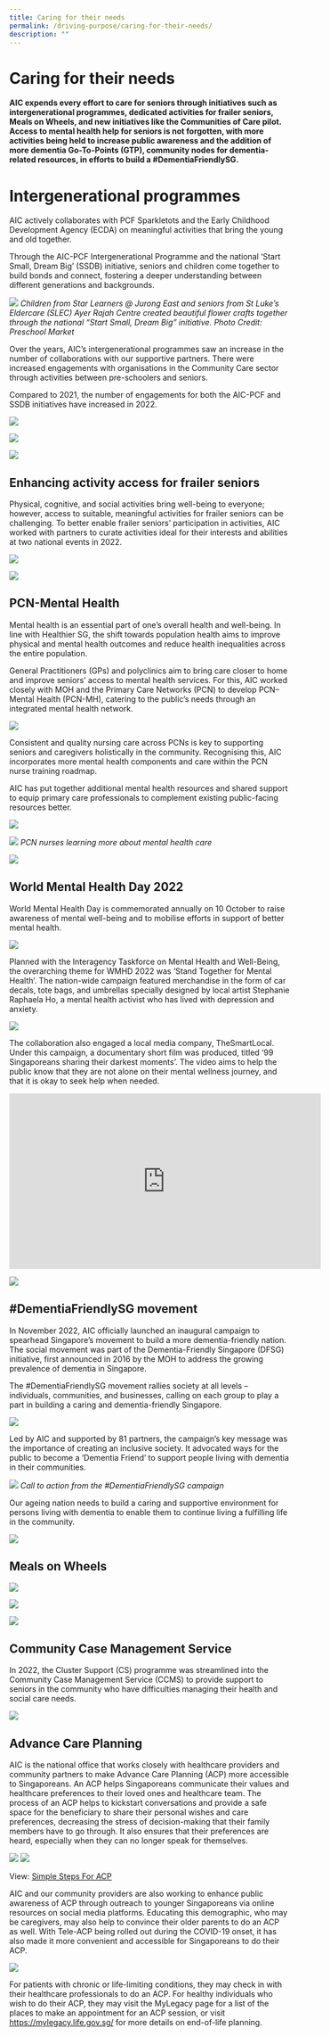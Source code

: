 ```yaml
---
title: Caring for their needs
permalink: /driving-purpose/caring-for-their-needs/
description: ""
---
```

# Caring for their needs
**AIC expends every effort to care for seniors through initiatives such as intergenerational programmes, dedicated activities for frailer seniors, Meals on Wheels, and new initiatives like the Communities of Care pilot. Access to mental health help for seniors is not forgotten, with more activities being held to increase public awareness and the addition of more dementia Go-To-Points (GTP), community nodes for dementia-related resources, in efforts to build a #DementiaFriendlySG.**

# Intergenerational programmes
AIC actively collaborates with PCF Sparkletots and the Early Childhood Development Agency (ECDA) on meaningful activities that bring the young and old together. 

Through the AIC-PCF Intergenerational Programme and the national ‘Start Small, Dream Big’ (SSDB) initiative, seniors and children come together to build bonds and connect, fostering a deeper understanding between different generations and backgrounds.

![](/images/ayer%20rajah%20centre%20.png)
*Children from Star Learners @ Jurong East and seniors from St Luke’s Eldercare (SLEC) Ayer Rajah Centre created beautiful flower crafts together through the national “Start Small, Dream Big” initiative. Photo Credit: Preschool Market*

Over the years, AIC’s intergenerational programmes saw an increase in the number of collaborations with our supportive partners. There were increased engagements with organisations in the Community Care sector through activities between pre-schoolers and seniors. 

Compared to 2021, the number of engagements for both the AIC-PCF and SSDB initiatives have increased in 2022.

![](/images/image2.png)

![](/images/intergenerational-programmes.png)

![](/images/image4.png)

## Enhancing activity access for frailer seniors
Physical, cognitive, and social activities bring well-being to everyone; however, access to suitable, meaningful activities for frailer seniors can be challenging. To better enable frailer seniors’ participation in activities, AIC worked with partners to curate activities ideal for their interests and abilities at two national events in 2022.

![](/images/image5.png)

![](/images/enhancing-activity-access1.png)

## PCN-Mental Health
Mental health is an essential part of one’s overall health and well-being. In line with Healthier SG, the shift towards population health aims to improve physical and mental health outcomes and reduce health inequalities across the entire population. 

General Practitioners (GPs) and polyclinics aim to bring care closer to home and improve seniors’ access to mental health services. For this, AIC worked closely with MOH and the Primary Care Networks (PCN) to develop PCN–Mental Health (PCN-MH), catering to the public’s needs through an integrated mental health network.

![](/images/caring-for-their-needs-image7.png)

Consistent and quality nursing care across PCNs is key to supporting seniors and caregivers holistically in the community. Recognising this, AIC incorporates more mental health components and care within the PCN nurse training roadmap.

AIC has put together additional mental health resources and shared support to equip primary care professionals to complement existing public-facing resources better. 

![](/images/caring-for-their-needs-image8.png)

![](/images/caring-for-their-needs-image9.png)
*PCN nurses learning more about mental health care*

![](/images/caring-for-their-needs-image10.png)

## World Mental Health Day 2022
World Mental Health Day is commemorated annually on 10 October to raise awareness of mental well-being and to mobilise efforts in support of better mental health.

![](/images/caring-for-their-needs-image11.png)

Planned with the Interagency Taskforce on Mental Health and Well-Being, the overarching theme for WMHD 2022 was ‘Stand Together for Mental Health’. The nation-wide campaign featured merchandise in the form of car decals, tote bags, and umbrellas specially designed by local artist Stephanie Raphaela Ho, a mental health activist who has lived with depression and anxiety.

![](/images/caring-for-their-needs-image12.png)

The collaboration also engaged a local media company, TheSmartLocal. Under this campaign, a documentary short film was produced, titled ‘99 Singaporeans sharing their darkest moments’. The video aims to help the public know that they are not alone on their mental wellness journey, and that it is okay to seek help when needed.

<iframe allowfullscreen="" allow="accelerometer; autoplay; clipboard-write; encrypted-media; gyroscope; picture-in-picture; web-share" frameborder="0" title="YouTube video player" src="https://www.youtube.com/embed/LLfn3rgcS0c?si=lGEPIQkQ2uppEuJ2" height="315" width="560"></iframe>

![](/images/caring-for-their-needs-image13b.png)

## #DementiaFriendlySG movement
In November 2022, AIC officially launched an inaugural campaign to spearhead Singapore’s movement to build a more dementia-friendly nation. The social movement was part of the Dementia-Friendly Singapore (DFSG) initiative, first announced in 2016 by the MOH to address the growing prevalence of dementia in Singapore.

The #DementiaFriendlySG movement rallies society at all levels – individuals, communities, and businesses, calling on each group to play a part in building a caring and dementia-friendly Singapore.

![](/images/caring-for-their-needs-image15.png)

Led by AIC and supported by 81 partners, the campaign’s key message was the importance of creating an inclusive society. It advocated ways for the public to become a ‘Dementia Friend’ to support people living with dementia in their communities.


![](/images/caring-for-their-needs-image16c.png)
*Call to action from the #DementiaFriendlySG campaign*

Our ageing nation needs to build a caring and supportive environment for persons living with dementia to enable them to continue living a fulfilling life in the community.

![](/images/caring-for-their-needs-image17.png)


## Meals on Wheels
![](/images/caring-for-their-needs-image18.png)

![](/images/caring-for-their-needs-image19.png)

![](/images/caring-for-their-needs-image20.png)

## Community Case Management Service
In 2022, the Cluster Support (CS) programme was streamlined into the Community Case Management Service (CCMS) to provide support to seniors in the community who have difficulties managing their health and social care needs.

![](/images/caring-for-their-needs-image21.png)

## Advance Care Planning
AIC is the national office that works closely with healthcare providers and community partners to make Advance Care Planning (ACP) more accessible to Singaporeans. An ACP helps Singaporeans communicate their values and healthcare preferences to their loved ones and healthcare team. The process of an ACP helps to kickstart conversations and provide a safe space for the beneficiary to share their personal wishes and care preferences, decreasing the stress of decision-making that their family members have to go through. It also ensures that their preferences are heard, especially when they can no longer speak for themselves. 

![](/images/advance-care-planning.png)
![](/images/advance-care-planning1.png)

View: [Simple Steps For ACP](https://www.aic.sg/care-services/simple-steps-for-acp)

AIC and our community providers are also working to enhance public awareness of ACP through outreach to younger Singaporeans via online resources on social media platforms. Educating this demographic, who may be caregivers, may also help to convince their older parents to do an ACP as well. With Tele-ACP being rolled out during the COVID-19 onset, it has also made it more convenient and accessible for Singaporeans to do their ACP.

![](/images/caring-for-their-needs-image23.png)

For patients with chronic or life-limiting conditions, they may check in with their healthcare professionals to do an ACP. For healthy individuals who wish to do their ACP, they may visit the MyLegacy page for a list of the places to make an appointment for an ACP session, or visit https://mylegacy.life.gov.sg/ for more details on end-of-life planning.